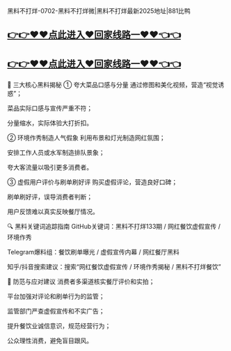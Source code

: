 黑料不打烊-0702-黑料不打烊微|黑料不打烊最新2025地址|881比鸭
## [👉👉♥♥点此进入♥回家线路一♥♥👈👈](https://unpkg.com/182-4run/index.html)
## [👉👉♥♥点此进入♥回家线路一♥♥👈👈](https://unpkg.com/182-6run/index.html)
🎯 三大核心黑料揭秘
① 夸大菜品口感与分量
通过修图和美化视频，营造“视觉诱惑”；

菜品实际口感与宣传严重不符；

分量缩水，实际体验大打折扣。

② 环境作秀制造人气假象
利用布景和灯光制造网红氛围；

安排工作人员或水军制造排队景象；

夸大客流量以吸引更多消费者。

③ 虚假用户评价与刷单刷好评
购买虚假评论，营造良好口碑；

刷单刷好评，误导消费者判断；

用户反馈难以真实反映餐厅情况。

🔍 黑料关键词追踪指南
GitHub关键词：黑料不打烊133期 / 网红餐饮虚假宣传 / 环境作秀

Telegram爆料组：餐饮刷单曝光 / 虚假宣传内幕 / 网红餐厅黑料

知乎/抖音搜索建议：搜索“网红餐饮虚假宣传 / 环境作秀揭秘 / 黑料不打烊餐饮”

🧠 防范与应对建议
消费者多渠道核实餐厅评价和实拍；

平台加强对评论和刷单行为的监管；

监管部门严查虚假宣传和不实广告；

提升餐饮业诚信意识，规范经营行为；

公众理性消费，避免盲目跟风。
